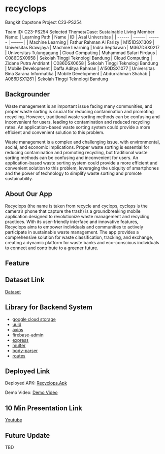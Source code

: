 # recyclops
Bangkit Capstone Project C23-PS254

Team ID: C23-PS254
Selected Themes/Case: Sustainable Living
Member Name:
| Learning Path | Name | ID | Asal Universitas |
| ------ | ------ | ------ | ------ |
| Machine Learning | Fathur Rahman Al Farizy | M151DSX1309 | Universitas Brawijaya
| Machine Learning | Indra Septiawan | M367DSX0217 | Universitas Tulungagung
| Cloud Computing | Muhammad Safari Firdaus | C086DSX0958 | Sekolah Tinggi Teknologi Bandung
| Cloud Computing | Zidane Putra Andriant | C086DSX0658 | Sekolah Tinggi Teknologi Bandung
| Mobile Development | Daffa Aditya Rahman | A150DSX1077 | Universitas Bina Sarana Informatika
| Mobile Development | Abdurrahman Shahab | A086DSX1261 | Sekolah Tinggi Teknologi Bandung

## Backgrounder
Waste management is an important issue facing many communities, and proper waste sorting is crucial for reducing contamination and promoting recycling. However, traditional waste sorting methods can be confusing and inconvenient for users, leading to contamination and reduced recycling rates. An application-based waste sorting system could provide a more efficient and convenient solution to this problem.

Waste management is a complex and challenging issue, with environmental, social, and economic implications. Proper waste sorting is essential for reducing contamination and promoting recycling, but traditional waste sorting methods can be confusing and inconvenient for users. An application-based waste sorting system could provide a more efficient and convenient solution to this problem, leveraging the ubiquity of smartphones and the power of technology to simplify waste sorting and promote sustainability. 

## About Our App

Recyclops (the name is taken from recycle and cyclops, cyclops is the camera’s phone that capture the trash) is a groundbreaking mobile application designed to revolutionize waste management and recycling practices. With its user-friendly interface and innovative features, Recyclops aims to empower individuals and communities to actively participate in sustainable waste management. The app provides a comprehensive solution for waste classification, tracking, and exchange, creating a dynamic platform for waste banks and eco-conscious individuals to connect and contribute to a greener future.

## Feature

## Dataset Link

[Dataset]

## Library for Backend System
- [google cloud storage]
- [uuid]
- [axios]
- [firebase-admin]
- [express]
- [multer]
- [body-parser]
- [routes]

## Deployed Link

Deployed APK:
[Recyclops.Apk] 

Demo Video:
[Demo Video]    

## 10 Min Presentation Link

[Youtube]

## Future Update

TBD

[//]: # (These are reference links used in the body of this note and get stripped out when the markdown processor does its job. There is no need to format nicely because it shouldn't be seen. Thanks SO - http://stackoverflow.com/questions/4823468/store-comments-in-markdown-syntax)

   [Recyclops.Apk]: <https://drive.google.com/file/d/1oiVZEyde-X9bimXCD_4AnTcQBMvcFOTN/view?usp=sharing>
   [Demo Video]: <https://drive.google.com/file/d/1lUxnFKxhfeuqe0JGoEiejdkDWzt24pa-/view?usp=sharing>
   [Dataset]: <https://www.kaggle.com/datasets/40801637f6f0746c8ee76e66812da0bc51363e1b707737f05085777528a6859a>
   [Youtube]: <https://youtu.be/VPozlOGYTYc>
   [google cloud storage]: <https://www.npmjs.com/package/@google-cloud/storage>
   [uuid]: <https://www.npmjs.com/package/uuid>
   [axios]: <https://www.npmjs.com/package/axios>
   [firebase-admin]: <https://www.npmjs.com/package/firebase-admin>
   [express]: <https://expressjs.com/>
   [multer]: <https://www.npmjs.com/package/multer>
   [body-parser]: <https://www.npmjs.com/package/body-parser>
   [routes]: <https://expressjs.com/en/guide/routing.html>
